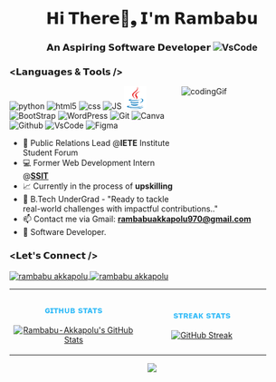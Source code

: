 <h1 align="center">𝗛𝗶 𝗧𝗵𝗲𝗿𝗲👋❟ 𝗜'𝗺 𝗥𝗮𝗺𝗯𝗮𝗯𝘂</h1>
<h3 align="center">𝗔𝗻 𝗔𝘀𝗽𝗶𝗿𝗶𝗻𝗴 𝗦𝗼𝗳𝘁𝘄𝗮𝗿𝗲 𝗗𝗲𝘃𝗲𝗹𝗼𝗽𝗲𝗿 
  <img src="https://user-images.githubusercontent.com/74038190/216122028-c05b52fb-983e-4ee8-8811-6f30cd9ea5d5.png" alt="VsCode" width="30" height="30"/>
</h3>

<!--Skills & About Section-->

<h3><𝗟𝗮𝗻𝗴𝘂𝗮𝗴𝗲𝘀 & 𝗧𝗼𝗼𝗹𝘀 /> </h3> 
<img align="right" src="https://owlbertsio-resized.s3.amazonaws.com/Popper.psd.full.png" alt="codingGif" width="200" height="200"/>
<p align="left">
 <img src="https://user-images.githubusercontent.com/74038190/212257472-08e52665-c503-4bd9-aa20-f5a4dae769b5.gif" alt="python" width="40" height="40" margin="10"/>
  <img src="https://user-images.githubusercontent.com/74038190/238200426-29fd6286-4e7b-4d6c-818f-c4765d5e39a9.gif" alt="html5" width="40" height="40"/> 
  <img src="https://user-images.githubusercontent.com/74038190/238200428-67f477ed-6624-42da-99f0-1a7b1a16eecb.gif" alt="css" width="40" height="40"/> 
  <img src="https://user-images.githubusercontent.com/74038190/212257454-16e3712e-945a-4ca2-b238-408ad0bf87e6.gif" alt="JS" width="40" height="40"/>
  <img src="https://raw.githubusercontent.com/devicons/devicon/master/icons/java/java-original.svg" alt="java" width="40" height="40"/>
  <img src="https://user-images.githubusercontent.com/74038190/212280805-9bcb336b-8c55-46a8-abf8-ff286ab55472.gif" alt="BootStrap" width="40" height="40"/>
   <img src="https://img.icons8.com/?size=100&id=47rLN0LpMb6s&format=png&color=000000" alt="WordPress" width="40" height="40"/>
  <img src="https://user-images.githubusercontent.com/74038190/212281775-b468df30-4edc-4bf8-a4ee-f52e1aaddc86.gif" alt="Git" width="40" height="40"/>
    <img src="https://img.icons8.com/?size=100&id=iWw83PVcBpLw&format=png&color=000000" alt="Canva" width="40" height="40"/>
  <img src="https://user-images.githubusercontent.com/74038190/212257468-1e9a91f1-b626-4baa-b15d-5c385dfa7ed2.gif" alt="Github" width="40" height="40"/>
  <img src="https://user-images.githubusercontent.com/74038190/212257465-7ce8d493-cac5-494e-982a-5a9deb852c4b.gif" alt="VsCode" width="40" height="40"/>
  <img src="https://img.icons8.com/?size=100&id=zfHRZ6i1Wg0U&format=png&color=000000" alt="Figma" width="40" height="40"/>
</p>

- 🤝 Public Relations Lead @**IETE** Institute Student Forum
- 💻 Former Web Development Intern @**[SSIT](https://sensesemi.in/)**
- 📈 Currently in the process of **upskilling**
- 🙂 B.Tech UnderGrad - "Ready to tackle real-world challenges with impactful contributions.."
- 📫 Contact me via Gmail: **rambabuakkapolu970@gmail.com**
- 🎯 Software Developer.
  
<!--Contact Section-->

<h3><𝗟𝗲𝘁'𝘀 𝗖𝗼𝗻𝗻𝗲𝗰𝘁 /> </h3>
<p align="left">
  <a href="https://www.linkedin.com/in/rambabu-akkapolu/" target="blank">
    <img align="center" src="https://user-images.githubusercontent.com/74038190/235294012-0a55e343-37ad-4b0f-924f-c8431d9d2483.gif" alt="rambabu akkapolu" height="60" width="60"/>
  </a>
  <a href="https://x.com/A_Rambabu_" target="blank">
    <img align="center" src="https://user-images.githubusercontent.com/74038190/235294011-b8074c31-9097-4a65-a594-4151b58743a8.gif" alt="rambabu akkapolu" height="60" width="60"/>
  </a>
</p>

<!--Stats Section-->

<table style="border: none; width: 90%;">
  <tr>
    <td width="50%">
      <h3 align="center"><strong style="color:#36bcf8">ɢɪᴛʜᴜʙ sᴛᴀᴛs</strong></h3>
      <p align="center">
          <a href="https://awesome-github-stats.azurewebsites.net/index.html??cardType=octocat&theme=nord&preferLogin=true&Background=0F2C3B2E&Text=DDDDDD&Title=DDDDDD">    
            <img  alt="Rambabu-Akkapolu's GitHub Stats" src="https://awesome-github-stats.azurewebsites.net/user-stats/Rambabu-Akkapolu?cardType=octocat&theme=nord&preferLogin=true&Background=0F2C3B2E&Text=DDDDDD&Title=DDDDDD" />
          </a>
      </p>
    </td>
    <td width="50%">
      <h3 align="center"><strong style="color:#36bcf8">sᴛʀᴇᴀᴋ sᴛᴀᴛs</strong></h3>
      <p align="center">
         <a href="https://git.io/streak-stats">
           <img src="https://streak-stats.demolab.com?user=Rambabu-Akkapolu&theme=dark&background=0F2C3B2E&currStreakLabel=3BB1EB&ring=3BB1EBED&fire=3BB1EB" alt="GitHub Streak" />
         </a>
      </p>
    </td>
  </tr>
</table>

<!--Footer Section-->

<p align="center">
  <img src="https://capsule-render.vercel.app/api?type=waving&color=gradient&height=65&width=100&section=footer"/>
</p>
